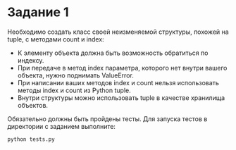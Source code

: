 <h1>Задание 1</h1>

Необходимо создать класс своей неизменяемой структуры, похожей на tuple, с методами count и index:
* К элементу объекта должна быть возможность обратиться по индексу.
* При передаче в метод index параметра, которого нет внутри вашего объекта, нужно поднимать ValueError.
* При написании ваших методов index и count нельзя использовать методы index и count из Python tuple.
* Внутри структуры можно использовать tuple в качестве хранилища объектов.

Обязательно должны быть пройдены тесты. Для запуска тестов в директории с заданием выполните:

```
python tests.py
```
